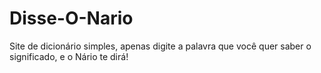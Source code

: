 # Disse-O-Nario
Site de dicionário simples, apenas digite a palavra que você quer saber o significado, e o Nário te dirá!
